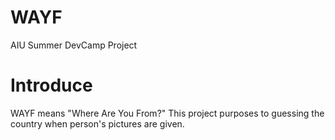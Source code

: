 # WAYF
AIU Summer DevCamp Project

# Introduce
WAYF means "Where Are You From?"
This project purposes to guessing the country when person's pictures are given.

